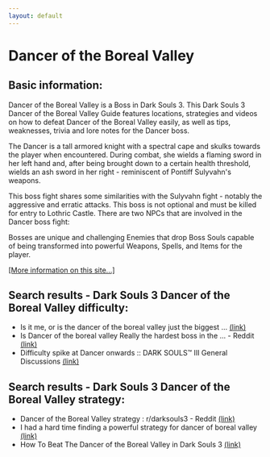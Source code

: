 ```yaml
---
layout: default
---
```

# Dancer of the Boreal Valley

## Basic information:
Dancer of the Boreal Valley is a Boss in Dark Souls 3. This Dark Souls 3 Dancer of the Boreal Valley Guide features locations, strategies and videos on how to defeat Dancer of the Boreal Valley easily, as well as tips, weaknesses, trivia and lore notes for the Dancer boss.

The Dancer is a tall armored knight with a spectral cape and skulks towards the player when encountered. During combat, she wields a flaming sword in her left hand and, after being brought down to a certain health threshold, wields an ash sword in her right - reminiscent of Pontiff Sulyvahn's weapons.

This boss fight shares some similarities with the Sulyvahn fight - notably the aggressive and erratic attacks. This boss is not optional and must be killed for entry to Lothric Castle. There are two NPCs that are involved in the Dancer boss fight:

Bosses are unique and challenging Enemies that drop Boss Souls capable of being transformed into powerful Weapons, Spells, and Items for the player.


[[More information on this site...]](https://darksouls3.wiki.fextralife.com//Dancer+of+the+Boreal+Valley)

## Search results - Dark Souls 3 Dancer of the Boreal Valley difficulty:
- Is it me, or is the dancer of the boreal valley just the biggest ... [(link)](https://www.reddit.com/r/darksouls3/comments/mnt2g5/is_it_me_or_is_the_dancer_of_the_boreal_valley/)
- Is Dancer of the boreal valley Really the hardest boss in the ... - Reddit [(link)](https://www.reddit.com/r/darksouls3/comments/pwfxq9/is_dancer_of_the_boreal_valley_really_the_hardest/)
- Difficulty spike at Dancer onwards :: DARK SOULS™ III General Discussions [(link)](https://steamcommunity.com/app/374320/discussions/0/1290691937707608617/)

## Search results - Dark Souls 3 Dancer of the Boreal Valley strategy:
- Dancer of the Boreal Valley strategy : r/darksouls3 - Reddit [(link)](https://www.reddit.com/r/darksouls3/comments/99mat1/dancer_of_the_boreal_valley_strategy/)
- I had a hard time finding a powerful strategy for dancer of boreal valley [(link)](https://www.reddit.com/r/darksouls3/comments/1dm59bi/i_had_a_hard_time_finding_a_powerful_strategy_for/)
- How To Beat The Dancer of the Boreal Valley in Dark Souls 3 [(link)](https://gamevoyagers.com/how-to-beat-the-dancer-of-the-boreal-valley-in-dark-souls-3/)
